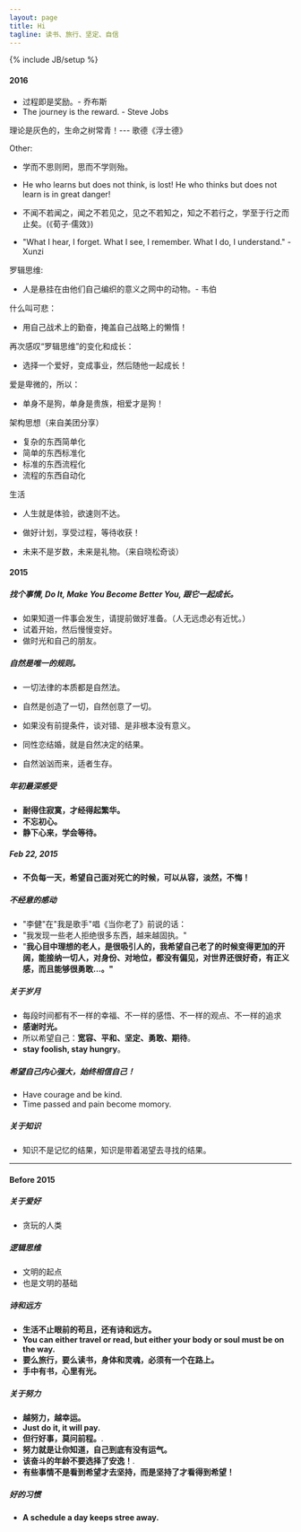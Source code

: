 ```yaml
---
layout: page
title: Hi
tagline: 读书、旅行、坚定、自信
---
```


{% include JB/setup %}

#### 2016

- 过程即是奖励。- 乔布斯
- The journey is the reward. - Steve Jobs

理论是灰色的，生命之树常青！--- 歌德《浮士德》

Other:

- 学而不思则罔，思而不学则殆。
- He who learns but does not think, is lost! He who thinks but does not learn is in great danger!

- 不闻不若闻之，闻之不若见之，见之不若知之，知之不若行之，学至于行之而止矣。(《荀子·儒效》)
- "What I hear, I forget. What I see, I remember. What I do, I understand." - Xunzi

罗辑思维:

- 人是悬挂在由他们自己编织的意义之网中的动物。- 韦伯

什么叫可悲：

- 用自己战术上的勤奋，掩盖自己战略上的懒惰！

再次感叹“罗辑思维”的变化和成长：

- 选择一个爱好，变成事业，然后随他一起成长！

爱是卑微的，所以：

- 单身不是狗，单身是贵族，相爱才是狗！

架构思想（来自美团分享）

- 复杂的东西简单化
- 简单的东西标准化
- 标准的东西流程化
- 流程的东西自动化

生活

- 人生就是体验，欲速则不达。
- 做好计划，享受过程，等待收获！

- 未来不是岁数，未来是礼物。（来自晓松奇谈）

#### 2015

##### 找个事情, Do It, Make You Become Better You, 跟它一起成长。

- 如果知道一件事会发生，请提前做好准备。（人无远虑必有近忧。）
- 试着开始，然后慢慢变好。
- 做时光和自己的朋友。

##### 自然是唯一的规则。

- 一切法律的本质都是自然法。
- 自然是创造了一切，自然创意了一切。
- 如果没有前提条件，谈对错、是非根本没有意义。
- 同性恋结婚，就是自然决定的结果。

- 自然汹汹而来，适者生存。

##### 年初最深感受
- **耐得住寂寞，才经得起繁华。**
- **不忘初心。**
- **静下心来，学会等待。**

##### Feb 22, 2015
- **不负每一天，希望自己面对死亡的时候，可以从容，淡然，不悔！**

##### 不经意的感动
- "李健"在"我是歌手"唱《当你老了》前说的话：
- "我发现一些老人拒绝很多东西，越来越固执。"
- "**我心目中理想的老人，是很吸引人的，我希望自己老了的时候变得更加的开阔，能接纳一切人，对身份、对地位，都没有偏见，对世界还很好奇，有正义感，而且能够很勇敢…。"**

##### 关于岁月
- 每段时间都有不一样的幸福、不一样的感悟、不一样的观点、不一样的追求
- **感谢时光。**
- 所以希望自己：**宽容、平和、坚定、勇敢、期待**。
- **stay foolish, stay hungry**。

##### 希望自己内心强大，始终相信自己！
- Have courage and be kind.
- Time passed and pain become momory.

##### 关于知识
- 知识不是记忆的结果，知识是带着渴望去寻找的结果。

---

#### Before 2015

##### 关于爱好
- 贪玩的人类

##### 逻辑思维
- 文明的起点
- 也是文明的基础

##### 诗和远方
- **生活不止眼前的苟且，还有诗和远方。**
- **You can either travel or read, but either your body or soul must be on the way.**
- **要么旅行，要么读书，身体和灵魂，必须有一个在路上。**
- **手中有书，心里有光。**

##### 关于努力 
- **越努力，越幸运。**
- **Just do it, it will pay.**
- **但行好事，莫问前程。**.
- **努力就是让你知道，自己到底有没有运气。**
- **该奋斗的年龄不要选择了安逸！**.
- **有些事情不是看到希望才去坚持，而是坚持了才看得到希望！**

##### 好的习惯
- **A schedule a day keeps stree away.**
